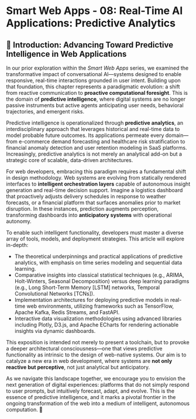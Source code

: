 # Smart Web Apps - 08: Real-Time AI Applications: Predictive Analytics

## 🔮 Introduction: Advancing Toward Predictive Intelligence in Web Applications

In our prior exploration within the _Smart Web Apps_ series, we examined the transformative impact of conversational AI—systems designed to enable responsive, real-time interactions grounded in user intent. Building upon that foundation, this chapter represents a paradigmatic evolution: a shift from reactive communication to **proactive computational foresight**. This is the domain of **predictive intelligence**, where digital systems are no longer passive instruments but active agents anticipating user needs, behavioral trajectories, and emergent risks.

Predictive intelligence is operationalized through **predictive analytics**, an interdisciplinary approach that leverages historical and real-time data to model probable future outcomes. Its applications permeate every domain—from e-commerce demand forecasting and healthcare risk stratification to financial anomaly detection and user retention modeling in SaaS platforms. Increasingly, predictive analytics is not merely an analytical add-on but a strategic core of scalable, data-driven architectures.

For web developers, embracing this paradigm requires a fundamental shift in design methodology. Web systems are evolving from statically rendered interfaces to **intelligent orchestration layers** capable of autonomous insight generation and real-time decision support. Imagine a logistics dashboard that proactively adjusts delivery schedules in response to weather forecasts, or a financial platform that surfaces anomalies prior to market disruption. In these instances, prediction augments perception, transforming dashboards into **anticipatory systems** with operational autonomy.

To enable such intelligent functionality, developers must master a diverse array of tools, models, and deployment strategies. This article will explore in-depth:

- The theoretical underpinnings and practical applications of predictive analytics, with emphasis on time series modeling and sequential data learning.
- Comparative insights into classical statistical techniques (e.g., ARIMA, Holt-Winters, Seasonal Decomposition) versus deep learning paradigms (e.g., Long Short-Term Memory [LSTM] networks, Temporal Convolutional Networks [TCNs]).
- Implementation architectures for deploying predictive models in real-time web environments, utilizing frameworks such as TensorFlow, Apache Kafka, Redis Streams, and FastAPI.
- Interactive data visualization methodologies using advanced libraries including Plotly, D3.js, and Apache ECharts for rendering actionable insights via dynamic dashboards.

This exposition is intended not merely to present a toolchain, but to provoke a deeper architectural consciousness—one that views predictive functionality as intrinsic to the design of web-native systems. Our aim is to catalyze a new era in web development, where systems are **not only reactive but perceptive**, not just analytical but anticipatory.

As we navigate this landscape together, we encourage you to envision the next generation of digital experiences: platforms that do not simply respond to user prompts, but intuitively forecast, adapt, and evolve. This is the essence of predictive intelligence, and it marks a pivotal frontier in the ongoing transformation of the web into a medium of intelligent, autonomous computation. 🚀
